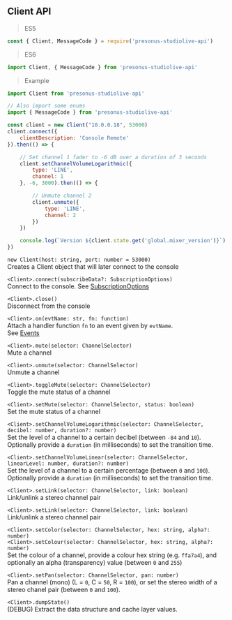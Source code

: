 ## Client API

> ES5

```js
const { Client, MessageCode } = require('presonus-studiolive-api')
```

> ES6

```js
import Client, { MessageCode } from 'presonus-studiolive-api'
```

> Example

```js
import Client from 'presonus-studiolive-api'

// Also import some enums
import { MessageCode } from 'presonus-studiolive-api'

const client = new Client("10.0.0.18", 53000)
client.connect({
    clientDescription: 'Console Remote'
}).then(() => {

    // Set channel 1 fader to -6 dB over a duration of 3 seconds
    client.setChannelVolumeLogarithmic({
        type: 'LINE',
        channel: 1
    }, -6, 3000).then(() => {

        // Unmute channel 2
        client.unmute({
            type: 'LINE',
            channel: 2
        })
    })

    console.log(`Version ${client.state.get('global.mixer_version')}`)
})
```

`new Client(host: string, port: number = 53000)`  
Creates a Client object that will later connect to the console

`<Client>.connect(subscribeData?: SubscriptionOptions)`  
Connect to the console. See [SubscriptionOptions](#payload-subscriptionoptions)

`<Client>.close()`  
Disconnect from the console

`<Client>.on(evtName: str, fn: function)`  
Attach a handler function `fn` to an event given by `evtName`.  
See [Events](#events)

`<Client>.mute(selector: ChannelSelector)`  
Mute a channel

`<Client>.unmute(selector: ChannelSelector)`  
Unmute a channel

`<Client>.toggleMute(selector: ChannelSelector)`  
Toggle the mute status of a channel

`<Client>.setMute(selector: ChannelSelector, status: boolean)`  
Set the mute status of a channel

`<Client>.setChannelVolumeLogarithmic(selector: ChannelSelector, decibel: number, duration?: number)`  
Set the level of a channel to a certain decibel (between `-84` and `10`).  
Optionally provide a `duration` (in milliseconds) to set the transition time.

`<Client>.setChannelVolumeLinear(selector: ChannelSelector, linearLevel: number, duration?: number)`  
Set the level of a channel to a certain percentage (between `0` and `100`).  
Optionally provide a `duration` (in milliseconds) to set the transition time.

`<Client>.setLink(selector: ChannelSelector, link: boolean)`  
Link/unlink a stereo channel pair

`<Client>.setLink(selector: ChannelSelector, link: boolean)`  
Link/unlink a stereo channel pair

`<Client>.setColor(selector: ChannelSelector, hex: string, alpha?: number)`  
`<Client>.setColour(selector: ChannelSelector, hex: string, alpha?: number)`  
Set the colour of a channel, provide a colour hex string (e.g. `ffa7a4`), and optionally an alpha (transparency) value (between `0` and `255`)

`<Client>.setPan(selector: ChannelSelector, pan: number)`  
Pan a channel (mono) (L = `0`, C = `50`, R = `100`), or set the stereo width of a stereo chanel pair (between `0` and `100`).

`<Client>.dumpState()`  
(DEBUG) Extract the data structure and cache layer values.